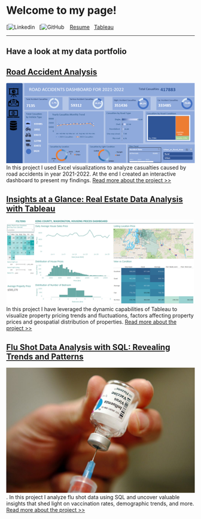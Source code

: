 # Welcome to my page!
[![Linkedin](https://linkedin.com/in/naimamunir)
&nbsp;
[![GitHub](https://github.com/NaimaMunir) &ensp;
[Resume](https://www.canva.com/design/DAFqmrlbjpo/U-mMVP0WN0S2H6bmTte3aA/view?utm_content=DAFqmrlbjpo&utm_campaign=designshare&utm_medium=link&utm_source=publishsharelink) &nbsp; 
[Tableau](https://public.tableau.com/app/profile/naima.munir6150/vizzes)


----


## Have a look at my data portfolio


## [Road Accident Analysis](https://www.linkedin.com/pulse/road-accident-analysis-excel-naima-munir%3FtrackingId=y4CiOf3NPGRdmyzi1gzu9w%253D%253D/?trackingId=y4CiOf3NPGRdmyzi1gzu9w%3D%3D)
![](/assets/Dashboard_final_roadAccidnets.png)
In this project I used Excel visualizations to analyze casualties caused by road accidents in year 2021-2022. At the end I created an interactive dashboard to present my findings. [Read more about the project >>](https://www.linkedin.com/pulse/road-accident-analysis-excel-naima-munir%3FtrackingId=y4CiOf3NPGRdmyzi1gzu9w%253D%253D/?trackingId=y4CiOf3NPGRdmyzi1gzu9w%3D%3D)



## [Insights at a Glance: Real Estate Data Analysis with Tableau](https://www.linkedin.com/pulse/insights-glance-real-estate-data-analysis-tableau-naima-munir-igurf/?trackingId=S5Myk1WnS%2Fi8dhHylhGkgw%3D%3D)
![](/assets/realestate_dashboard.png)
 In this project I have leveraged the dynamic capabilities of Tableau to visualize property pricing trends and fluctuations, factors affecting property prices and geospatial distribution of properties.  [Read more about the project >>](https://www.linkedin.com/pulse/insights-glance-real-estate-data-analysis-tableau-naima-munir-igurf/?trackingId=igv9BIOKSK2s3NX0fLmbsw%3D%3D)




## [Flu Shot Data Analysis with SQL: Revealing Trends and Patterns](https://www.linkedin.com/pulse/flu-shot-data-analysis-sql-revealing-trends-patterns-naima-munir-abn5f/?trackingId=oEl7ljrmSGKMOcG%2BR0sksQ%3D%3D)
![](/assets/flu_shot_image.jpg).
In this project I analyze flu shot data using SQL and uncover valuable insights that shed light on vaccination rates, demographic trends, and more.  [Read more about the project >>](https://www.linkedin.com/pulse/flu-shot-data-analysis-sql-revealing-trends-patterns-naima-munir-abn5f/?trackingId=oEl7ljrmSGKMOcG%2BR0sksQ%3D%3D)










